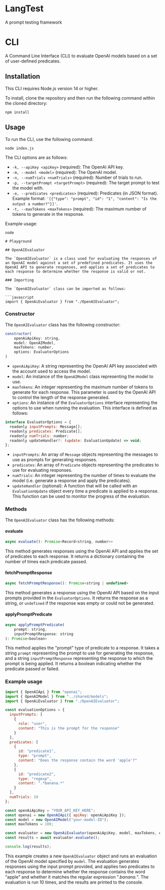 # LangTest
A prompt testing framework

# CLI

A Command Line Interface (CLI) to evaluate OpenAI models based on a set of user-defined predicates.

## Installation

This CLI requires Node.js version 14 or higher.

To install, clone the repository and then run the following command within the cloned directory:

```
npm install
```

## Usage

To run the CLI, use the following command:

```
node index.js
```

The CLI options are as follows:

- `-k, --apiKey <apiKey>` (required): The OpenAI API key.
- `-m, --model <model>` (required): The OpenAI model.
- `-n, --numTrials <numTrials>` (required): Number of trials to run.
- `-p, --targetPrompt <targetPrompt>` (required): The target prompt to test the model with.
- `-e, --predicates <predicates>` (required): Predicates (in JSON format). Example format: `'[{"type": "prompt", "id": "1", "content": "Is the output a number?"}]'`.
- `-t, --maxTokens <maxTokens>` (required): The maximum number of tokens to generate in the response.

Example usage:

```
node

# Playground

## OpenAIEvaluator

The `OpenAIEvaluator` is a class used for evaluating the responses of an OpenAI model against a set of predefined predicates. It uses the OpenAI API to generate responses, and applies a set of predicates to each response to determine whether the response is valid or not.

### Importing

The `OpenAIEvaluator` class can be imported as follows:

```javascript
import { OpenAiEvaluator } from "./OpenAIEvaluator";
```

### Constructor

The `OpenAIEvaluator` class has the following constructor:

```javascript
constructor(
    openAiApiKey: string,
    model: OpenAIModel,
    maxTokens: number,
    options: EvaluatorOptions
)
```

- `openAiApiKey`: A string representing the OpenAI API key associated with the account used to access the model.
- `model`: An instance of the `OpenAIModel` class representing the model to use.
- `maxTokens`: An integer representing the maximum number of tokens to generate for each response. This parameter is used by the OpenAI API to control the length of the response generated.
- `options`: An instance of the `EvaluatorOptions` interface representing the options to use when running the evaluation. This interface is defined as follows:

```javascript
interface EvaluatorOptions = {
  readonly inputPrompts: Message[];
  readonly predicates: Predicate[];
  readonly numTrials: number;
  readonly updateHandler?: (update: EvaluationUpdate) => void;
};
```

- `inputPrompts`: An array of `Message` objects representing the messages to use as prompts for generating responses.
- `predicates`: An array of `Predicate` objects representing the predicates to use for evaluating responses.
- `numTrials`: An integer representing the number of times to evaluate the model (i.e. generate a response and apply the predicates).
- `updateHandler` (optional): A function that will be called with an `EvaluationUpdate` object every time a predicate is applied to a response. This function can be used to monitor the progress of the evaluation.

### Methods

The `OpenAIEvaluator` class has the following methods:

#### evaluate

```javascript
async evaluate(): Promise<Record<string, number>>
```

This method generates responses using the OpenAI API and applies the set of predicates to each response. It returns a dictionary containing the number of times each predicate passed.

#### fetchPromptResponse

```javascript
async fetchPromptResponse(): Promise<string | undefined>
```

This method generates a response using the OpenAI API based on the input prompts provided in the `EvaluatorOptions`. It returns the response as a string, or `undefined` if the response was empty or could not be generated.

#### applyPromptPredicate

```javascript
async applyPromptPredicate(
    prompt: string,
    inputPromptResponse: string
): Promise<boolean>
```

This method applies the "prompt" type of predicate to a response. It takes a string `prompt` representing the prompt to use for generating the response, and a string `inputPromptResponse` representing the response to which the prompt is being applied. It returns a boolean indicating whether the predicate passed or failed.

### Example usage

```javascript
import { OpenAIApi } from "openai";
import { OpenAIModel } from "../shared/models";
import { OpenAiEvaluator } from "./OpenAIEvaluator";

const evaluationOptions = {
  inputPrompts: [
    {
      role: "user",
      content: "This is the prompt for the response"
    }
  ],
  predicates: [
    {
      id: "predicate1",
      type: "prompt",
      content: "Does the response contain the word 'apple'?"
    },
    {
      id: "predicate2",
      type: "regexp",
      content: ".*banana.*"
    }
  ],
  numTrials: 10
};

const openAiApiKey = "YOUR_API_KEY_HERE";
const openai = new OpenAIApi({ apiKey: openAiApiKey });
const model = new OpenAIModel("your-model-ID");
const maxTokens = 100;

const evaluator = new OpenAiEvaluator(openAiApiKey, model, maxTokens, evaluationOptions);
const results = await evaluator.evaluate();

console.log(results);
```

This example creates a new `OpenAIEvaluator` object and runs an evaluation of the OpenAI model specified by `model`. The evaluation generates responses using the input prompt provided, and applies two predicates to each response to determine whether the response contains the word "apple" and whether it matches the regular expression ".*banana.*". The evaluation is run 10 times, and the results are printed to the console.